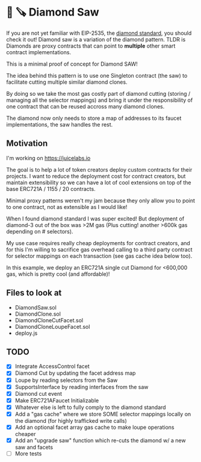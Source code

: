 # 💎 🪚 Diamond Saw

If you are not yet familiar with EIP-2535, the [diamond standard](https://eips.ethereum.org/EIPS/eip-2535), you should check it out! Diamond saw is a variation of the diamond pattern. TLDR is Diamonds are proxy contracts that can point to **multiple** other smart contract implementations.

This is a minimal proof of concept for Diamond SAW!

The idea behind this pattern is to use one Singleton contract (the saw) to facilitate cutting multiple similar diamond clones.

By doing so we take the most gas costly part of diamond cutting (storing / managing all the selector mappings) and bring it under the responsibility of one contract that can be reused accross many diamond clones.

The diamond now only needs to store a map of addresses to its faucet implementations, the saw handles the rest.

## Motivation

I'm working on https://juicelabs.io

The goal is to help a lot of token creators deploy custom contracts for their projects. I want to reduce the deployment cost for contract creators, but maintain extensibility so we can have a lot of cool extensions on top of the base ERC721A / 1155 / 20 contracts.

Minimal proxy patterns weren't my jam because they only allow you to point to one contract, not as extensible as I would like!

When I found diamond standard I was super excited! But deployment of diamond-3 out of the box was >2M gas (Plus cutting! another >600k gas depending on # selectors).

My use case requires really cheap deployments for contract creators, and for this I'm willing to sacrifice gas overhead calling to a third party contract for selector mappings on each transaction (see gas cache idea below too).

In this example, we deploy an ERC721A single cut Diamond for <600,000 gas, which is pretty cool (and affordable)!

## Files to look at

- DiamondSaw.sol
- DiamondClone.sol
- DiamondCloneCutFacet.sol
- DiamondCloneLoupeFacet.sol
- deploy.js

## TODO

- [x] Integrate AccessControl facet
- [x] Diamond Cut by updating the facet address map
- [x] Loupe by reading selectors from the Saw
- [x] SupportsInterface by reading interfaces from the saw
- [x] Diamond cut event
- [x] Make ERC721AFaucet Initializable
- [x] Whatever else is left to fully comply to the diamond standard
- [x] Add a "gas cache" where we store SOME selector mappings locally on the diamond (for highly trafficked write calls)
- [x] Add an optional facet array gas cache to make loupe operations cheaper
- [x] Add an "upgrade saw" function which re-cuts the diamond w/ a new saw and facets
- [ ] More tests
